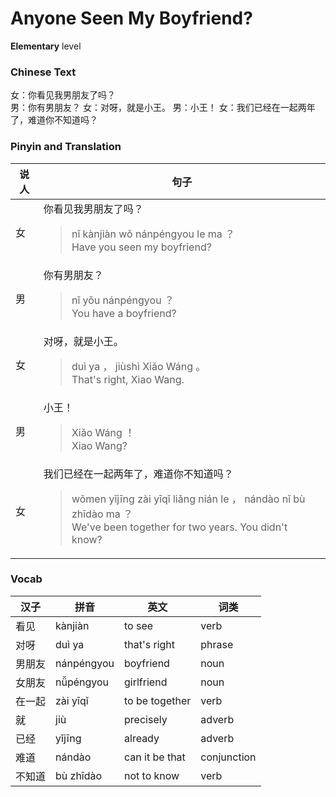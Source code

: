 # Anyone Seen My Boyfriend?
**Elementary** level
### Chinese Text
女：你看见我男朋友了吗？<br />男：你有男朋友？
女：对呀，就是小王。
男：小王！
女：我们已经在一起两年了，难道你不知道吗？

### Pinyin and Translation
|说人|句子|
|----|----|
|女|你看见我男朋友了吗？<blockquote>nǐ kànjiàn wǒ nánpéngyou le ma ？<br />Have you seen my boyfriend?</blockquote>|
|男|你有男朋友？<blockquote>nǐ yǒu nánpéngyou ？<br />You have a boyfriend?</blockquote>|
|女|对呀，就是小王。<blockquote>duì ya ， jiùshì Xiǎo Wáng 。<br />That's right, Xiao Wang.</blockquote>|
|男|小王！<blockquote>Xiǎo Wáng ！<br />Xiao Wang?</blockquote>|
|女|我们已经在一起两年了，难道你不知道吗？<blockquote>wǒmen yǐjīng zài yīqǐ liǎng nián le ， nándào nǐ bù zhīdào ma ？<br />We've been together for two years. You didn't know?</blockquote>|
### Vocab
|汉子|拼音|英文|词类|
|----|----|----|----|
|看见|kànjiàn|to see|verb|
|对呀|duì ya|that's right|phrase|
|男朋友|nánpéngyou|boyfriend|noun|
|女朋友|nǚpéngyou|girlfriend|noun|
|在一起|zài yīqǐ|to be together|verb|
|就|jiù|precisely|adverb|
|已经|yǐjīng|already|adverb|
|难道|nándào|can it be that|conjunction|
|不知道|bù zhīdào|not to know|verb|
